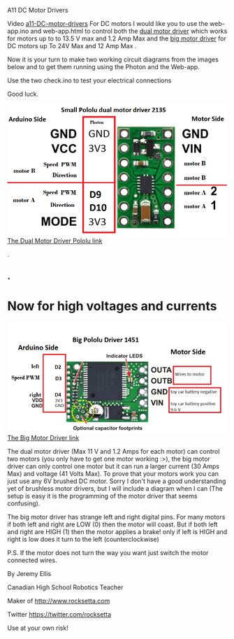 A11 DC Motor Drivers



Video [a11-DC-motor-drivers](https://youtu.be/-LZL-XpIsHs?list=PL57Dnr1H_egsL0r4RXPA4PY2yZhOJk5Nr&t=5s) For DC motors I would like you to use the web-app.ino and web-app.html to control both the [dual motor driver](https://www.pololu.com/product/713) which works for motors  up to to 13.5 V max and 1.2 Amp Max and the [big motor driver](https://www.pololu.com/product/1451) for DC motors up To 24V Max and 12 Amp Max .



Now it is your turn to make two working circuit diagrams from the images below and to get them running using the Photon and the Web-app. 

Use the two check.ino to test your electrical connections

Good luck.


![](image-dual-motor-driver.png)
[The Dual Motor Driver Pololu link](https://www.pololu.com/product/2135)



.



.
------------------------------------------------------------------------------------------------------------------------------

# Now for high voltages and currents


![](image-big-motor-driver3.png)
[The Big Motor Driver link](https://www.pololu.com/product/1451)



The dual motor driver (Max 11 V and 1.2 Amps for each motor) can control two motors (you only have to get one motor working :>), the big motor driver can only control one motor but it can run a larger current (30 Amps Max) and voltage (41 Volts Max). To prove that your motors work you can just use any 6V brushed DC motor. Sorry I don't have a good understanding yet of brushless motor drivers, but I will include a diagram when I can (The setup is easy it is the programming of the motor driver that seems confusing). 

The big motor driver has strange left and right digital pins. For many motors if both left and right are LOW (0) then the motor will coast. But if both left and right are HIGH (1) then the motor applies a brake! only if left is HIGH and right is low does it turn to the left (counterclockwise)

P.S. If the motor does not turn the way you want just switch the motor connected wires.





By Jeremy Ellis

Canadian High School Robotics Teacher

Maker of http://www.rocksetta.com

Twitter https://twitter.com/rocksetta

Use at your own risk!
